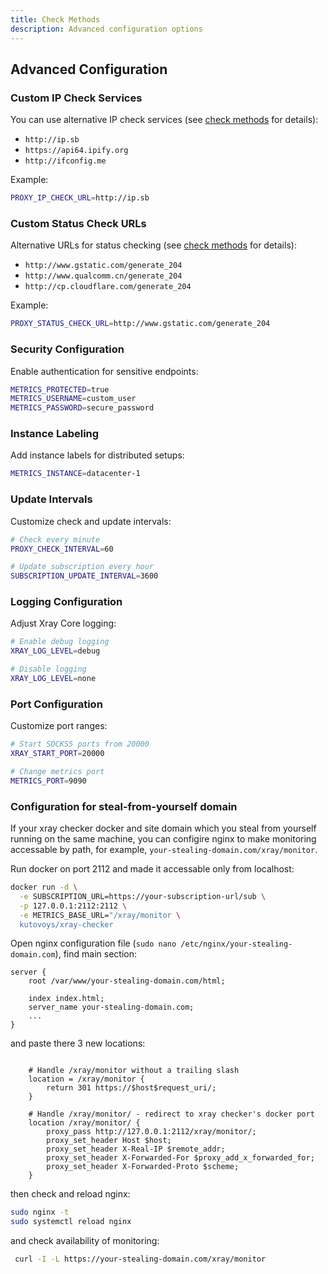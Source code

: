 ```yaml
---
title: Check Methods
description: Advanced configuration options
---
```


## Advanced Configuration

### Custom IP Check Services

You can use alternative IP check services (see [check methods](/configuration/check-methods) for details):

- `http://ip.sb`
- `https://api64.ipify.org`
- `http://ifconfig.me`

Example:

```bash
PROXY_IP_CHECK_URL=http://ip.sb
```

### Custom Status Check URLs

Alternative URLs for status checking (see [check methods](/configuration/check-methods) for details):

- `http://www.gstatic.com/generate_204`
- `http://www.qualcomm.cn/generate_204`
- `http://cp.cloudflare.com/generate_204`

Example:

```bash
PROXY_STATUS_CHECK_URL=http://www.gstatic.com/generate_204
```

### Security Configuration

Enable authentication for sensitive endpoints:

```bash
METRICS_PROTECTED=true
METRICS_USERNAME=custom_user
METRICS_PASSWORD=secure_password
```

### Instance Labeling

Add instance labels for distributed setups:

```bash
METRICS_INSTANCE=datacenter-1
```

### Update Intervals

Customize check and update intervals:

```bash
# Check every minute
PROXY_CHECK_INTERVAL=60

# Update subscription every hour
SUBSCRIPTION_UPDATE_INTERVAL=3600
```

### Logging Configuration

Adjust Xray Core logging:

```bash
# Enable debug logging
XRAY_LOG_LEVEL=debug

# Disable logging
XRAY_LOG_LEVEL=none
```

### Port Configuration

Customize port ranges:

```bash
# Start SOCKS5 ports from 20000
XRAY_START_PORT=20000

# Change metrics port
METRICS_PORT=9090
```

### Configuration for steal-from-yourself domain

If your xray checker docker and site domain which you steal from yourself
running on the same machine, you can configire nginx to make monitoring  accessable by path, for example, `your-stealing-domain.com/xray/monitor`. 

Run docker on port 2112 and made it accessable only from localhost:

```bash
docker run -d \
  -e SUBSCRIPTION_URL=https://your-subscription-url/sub \
  -p 127.0.0.1:2112:2112 \
  -e METRICS_BASE_URL="/xray/monitor \
  kutovoys/xray-checker
```

Open nginx configuration file (`sudo nano /etc/nginx/your-stealing-domain.com`), find main section:

```
server {
    root /var/www/your-stealing-domain.com/html;

    index index.html;
    server_name your-stealing-domain.com;
    ...
}
```

and paste there 3 new locations:

```config

    # Handle /xray/monitor without a trailing slash
    location = /xray/monitor {
        return 301 https://$host$request_uri/;
    }

    # Handle /xray/monitor/ - redirect to xray checker's docker port
    location /xray/monitor/ {
        proxy_pass http://127.0.0.1:2112/xray/monitor/;
        proxy_set_header Host $host;
        proxy_set_header X-Real-IP $remote_addr;
        proxy_set_header X-Forwarded-For $proxy_add_x_forwarded_for;
        proxy_set_header X-Forwarded-Proto $scheme;
    }
```

then check and reload nginx:

```bash
sudo nginx -t
sudo systemctl reload nginx
```

and check availability of monitoring:

```bash
 curl -I -L https://your-stealing-domain.com/xray/monitor
```